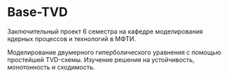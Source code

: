 # Base-TVD

Заключительный проект 6 семестра на кафедре моделирования ядерных процессов и технологий в МФТИ.

Моделирование двумерного гиперболического уравнения с помощью простейшей TVD-схемы.
Изучение решения на устойчивость, монотонность и сходимость.
